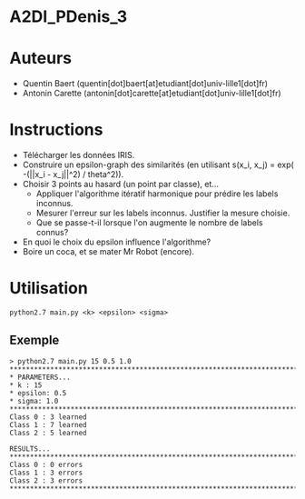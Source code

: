 # A2DI_PDenis_3

# Auteurs

*	Quentin Baert (quentin[dot]baert[at]etudiant[dot]univ-lille1[dot]fr)
*	Antonin Carette (antonin[dot]carette[at]etudiant[dot]univ-lille1[dot]fr)

# Instructions

*	Télécharger les données IRIS.
*	Construire un epsilon-graph des similarités (en utilisant s(x_i, x_j) = exp( -(||x_i - x_j||^2) / theta^2)).
*	Choisir 3 points au hasard (un point par classe), et...
	*	Appliquer l'algorithme itératif harmonique pour prédire les labels inconnus.
	*	Mesurer l'erreur sur les labels inconnus. Justifier la mesure choisie.
	*	Que se passe-t-il lorsque l'on augmente le nombre de labels connus?
*	En quoi le choix du epsilon influence l'algorithme?
*	Boire un coca, et se mater Mr Robot (encore).

# Utilisation

```
python2.7 main.py <k> <epsilon> <sigma>
```

## Exemple

```
> python2.7 main.py 15 0.5 1.0
********************************************************************************
* PARAMETERS...
* k : 15
* epsilon: 0.5
* sigma: 1.0
********************************************************************************
Class 0 : 3 learned
Class 1 : 7 learned
Class 2 : 5 learned

RESULTS...
********************************************************************************
Class 0 : 0 errors
Class 1 : 3 errors
Class 2 : 3 errors
********************************************************************************
```

